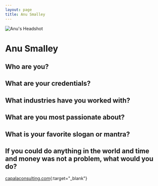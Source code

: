 ```yaml
---
layout: page
title: Anu Smalley
---
```


![Anu's Headshot](https://lh3.googleusercontent.com/UrBB_V6SZApX8xmBQ-77vywmYJYT-S-jmwMvtmYF3paMvKIb6suyqazFGRDDlrmwVGYkpI6HeuNkw96oAEx5rD5kEHGpE-RiFdItxrHR46vvwKrp1lzK2pRHcHg7YMB1RactWkgjmA-LmuXafmqc6O1piffSnbPPERMHCaaE-aZEe2fYLv-r-A0OOPn1dbNS3Rpjh2nP_pVwJx5jUvIFhuIGMn30GR68ZMhcorGlxX3ajS4zdG7rkHzHE8B9Kw3OJ_MzhUTtRTScDptwWikCDaRMNN--pJFlPkq9XYyKVMSREanKFTrZSHr-_bKJuSHMgvpIERBk9FUretQ5vduvx-OLjIVkb9m6ygYghs1CxgY-kKf4ZV-dSWRMGqK2mtJUj9u90kc4JS_oPpvho08nmVWEg-OzxHW2zXjRQjDLQVrVG8cYqBAfKayNzyUCHU7L3amMWFGIm5jEvN2VwdShLc94ewn2P49ZXfHuhQZiprLaFq6yAlYjkrlkhB2kwJPgmrKopHj6jpGMjiR06u9qpPfsMe8hQc3Kw9LDY9anWo09Xa53u5QmAewo_WNCibhCXQE6AxRaSKjHcpvK_aoHlWUcM2fqfWfPjx5PHJv-i9-RjM3Eh9ZE8L2qFYR-XPqIgnTV__NQaoPsp5SqeeXNK58voXgRTaZaCRBj0UuYyqLn9gs_hbv6T-9vUUT7MXCfVqJDefITBZPCI6-5_nojCBI9AfUA-i_c8gvlGMzqPLmGDcje_tonHTYwjMT-wQ1phXNb1Nzt9XyiqFTJUU-f4XAt7VPZkqdX=w161-h199-no?authuser=1)

# Anu Smalley

## Who are you? 
## What are your credentials? 
## What industries have you worked with? 
## What are you most passionate about? 
## What is your favorite slogan or mantra? 
## If you could do anything in the world and time and money was not a problem, what would you do? 

[capalaconsulting.com](https://capalaconsulting.com){:target="_blank"}
